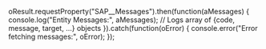 oResult.requestProperty("SAP__Messages").then(function(aMessages) {
    console.log("Entity Messages:", aMessages);  // Logs array of {code, message, target, ...} objects
}).catch(function(oError) {
    console.error("Error fetching messages:", oError);
});
